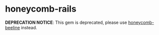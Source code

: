 # honeycomb-rails

**DEPRECATION NOTICE**: This gem is deprecated, please use [honeycomb-beeline](https://github.com/honeycombio/beeline-ruby) instead.
